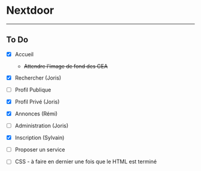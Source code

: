 # Nextdoor
***
## To Do  
- [x] Accueil
  - ~~Attendre l'image de fond des GEA~~

- [x] Rechercher (Joris)

- [ ] Profil Publique

- [x] Profil Privé (Joris)

- [x] Annonces (Rémi)

- [ ] Administration (Joris)

- [X] Inscription (Sylvain)

- [ ] Proposer un service

- [ ] CSS - à faire en dernier une fois que le HTML est terminé
